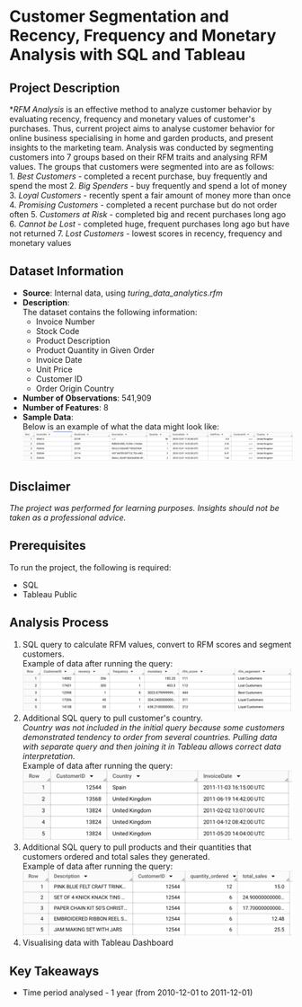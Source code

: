 # Customer Segmentation and Recency, Frequency and Monetary Analysis with SQL and Tableau

## Project Description
**RFM Analysis* is an effective method to analyze customer behavior by evaluating recency, frequency and monetary values of customer's purchases. Thus, current project aims to analyse customer behavior for online business specialising in home and garden products, and present insights to the marketing team. Analysis was conducted by segmenting customers into 7 groups based on their RFM traits and analysing RFM values.  The groups that customers were segmented into are as follows:  
    1. _Best Customers_ - completed a recent purchase, buy frequently and spend the most
    2. _Big Spenders_ - buy frequently and spend a lot of money
    3. _Loyal Customers_ - recently spent a fair amount of money more than once
    4. _Promising Customers_ - completed a recent purchase but do not order often
    5. _Customers at Risk_ - completed big and recent purchases long ago
    6. _Cannot be Lost_ - completed huge, frequent purchases long ago but have not returned
    7. _Lost Customers_ - lowest scores in recency, frequency and monetary values

## Dataset Information
- **Source**: Internal data, using *turing_data_analytics.rfm*
- **Description**:  
The dataset contains the following information:
    - Invoice Number
    - Stock Code
    - Product Description
    - Product Quantity in Given Order
    - Invoice Date
    - Unit Price
    - Customer ID
    - Order Origin Country
- **Number of Observations**: 541,909
- **Number of Features**: 8
- **Sample Data**:  
Below is an example of what the data might look like:
![Data Example 1](Data_example_1.png)

## Disclaimer
_The project was performed for learning purposes. Insights should not be taken as a professional advice._  

## Prerequisites
To run the project, the following is required:
- SQL
- Tableau Public

## Analysis Process
1. SQL query to calculate RFM values, convert to RFM scores and segment customers.  
Example of data after running the query:
![Data Example 2](Data_example_2.png)
2. Additional SQL query to pull customer's country.  
_Country was not included in the initial query because some customers demonstrated tendency to order from several countries. Pulling data with separate query and then joining it in Tableau allows correct data interpretation._  
Example of data after running the query:
![Data Example 3](Data_example_3.png)
3. Additional SQL query to pull products and their quantities that customers ordered and total sales they generated.  
Example of data after running the query:
![Data Example 4](Data_example_4.png)
4. Visualising data with Tableau Dashboard

## Key Takeaways
- Time period analysed - 1 year (from 2010-12-01 to 2011-12-01)